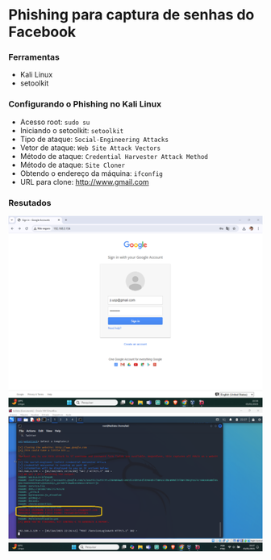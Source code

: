 # Phishing para captura de senhas do Facebook

### Ferramentas

- Kali Linux
- setoolkit

### Configurando o Phishing no Kali Linux

- Acesso root: ``` sudo su ```
- Iniciando o setoolkit: ``` setoolkit ```
- Tipo de ataque: ``` Social-Engineering Attacks ```
- Vetor de ataque: ``` Web Site Attack Vectors ```
- Método de ataque: ```Credential Harvester Attack Method ```
- Método de ataque: ``` Site Cloner ```
- Obtendo o endereço da máquina: ``` ifconfig ```
- URL para clone: http://www.gmail.com

### Resutados
![Image Alt](https://github.com/Observjji/cibersecurity-desafio-phishing/blob/af8993203e13f5b9dbb3ceec83ce6cf2ee834bbf/capturefortflag1.png?raw=true)
![Image Alt](https://github.com/Observjji/cibersecurity-desafio-phishing/blob/826367f696ed754f1873e4258883764af5388555/capturefortflag.png?raw=true)
